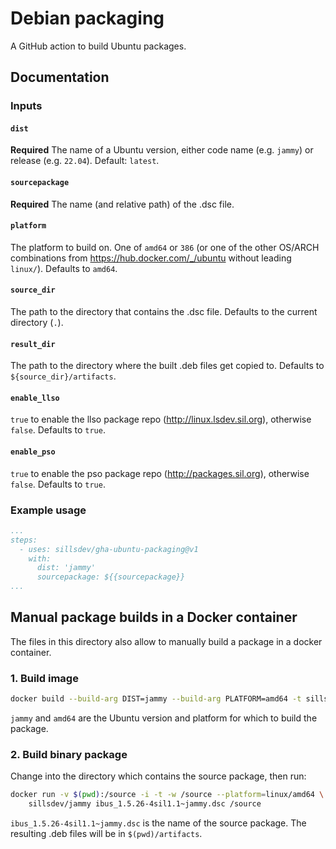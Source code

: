 # Debian packaging

A GitHub action to build Ubuntu packages.

## Documentation

### Inputs

#### `dist`

**Required** The name of a Ubuntu version, either code name (e.g. `jammy`)
or release (e.g. `22.04`). Default: `latest`.

#### `sourcepackage`

**Required** The name (and relative path) of the .dsc file.

#### `platform`

The platform to build on. One of `amd64` or `386` (or one of the other
OS/ARCH combinations from <https://hub.docker.com/_/ubuntu> without
leading `linux/`). Defaults to `amd64`.

#### `source_dir`

The path to the directory that contains the .dsc file. Defaults to
the current directory (`.`).

#### `result_dir`

The path to the directory where the built .deb files get copied to.
Defaults to `${source_dir}/artifacts`.

#### `enable_llso`

`true` to enable the llso package repo (http://linux.lsdev.sil.org),
otherwise `false`. Defaults to `true`.

#### `enable_pso`

`true` to enable the pso package repo (http://packages.sil.org),
otherwise `false`. Defaults to `true`.

### Example usage

```yaml
...
steps:
  - uses: sillsdev/gha-ubuntu-packaging@v1
    with:
      dist: 'jammy'
      sourcepackage: ${{sourcepackage}}
...
```

## Manual package builds in a Docker container

The files in this directory also allow to manually build a package in
a docker container.

### 1. Build image

```bash
docker build --build-arg DIST=jammy --build-arg PLATFORM=amd64 -t sillsdev/jammy .
```

`jammy` and `amd64` are the Ubuntu version and platform for which to build the
package.

### 2. Build binary package

Change into the directory which contains the source package, then run:

```bash
docker run -v $(pwd):/source -i -t -w /source --platform=linux/amd64 \
    sillsdev/jammy ibus_1.5.26-4sil1.1~jammy.dsc /source
```

`ibus_1.5.26-4sil1.1~jammy.dsc` is the name of the source package. The
resulting .deb files will be in `$(pwd)/artifacts`.
